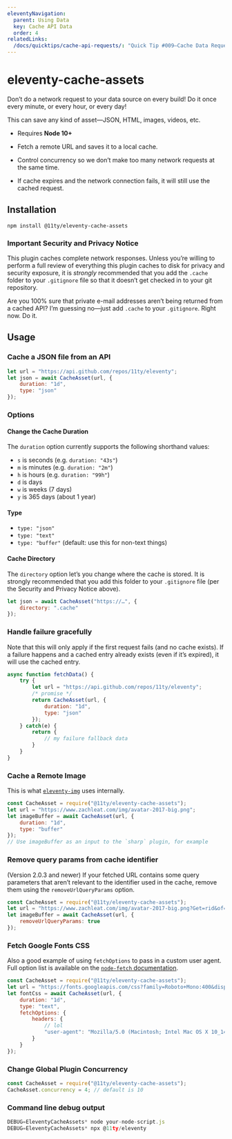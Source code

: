 ```yaml
---
eleventyNavigation:
  parent: Using Data
  key: Cache API Data
  order: 4
relatedLinks:
  /docs/quicktips/cache-api-requests/: "Quick Tip #009—Cache Data Requests"
---
```

# eleventy-cache-assets

Don’t do a network request to your data source on every build! Do it once every minute, or every hour, or every day!

This can save any kind of asset—JSON, HTML, images, videos, etc.

* Requires **Node 10+**

* Fetch a remote URL and saves it to a local cache.
* Control concurrency so we don’t make too many network requests at the same time.
* If cache expires and the network connection fails, it will still use the cached request.

## Installation

```
npm install @11ty/eleventy-cache-assets
```

### Important Security and Privacy Notice

This plugin caches complete network responses. Unless you’re willing to perform a full review of everything this plugin caches to disk for privacy and security exposure, it is _strongly_ recommended that you add the `.cache` folder to your `.gitignore` file so that it doesn’t get checked in to your git repository.

Are you 100% sure that private e-mail addresses aren’t being returned from a cached API? I’m guessing no—just add `.cache` to your `.gitignore`. Right now. Do it.

## Usage

### Cache a JSON file from an API

```js
let url = "https://api.github.com/repos/11ty/eleventy";
let json = await CacheAsset(url, {
	duration: "1d",
	type: "json"
});
```

### Options

#### Change the Cache Duration

The `duration` option currently supports the following shorthand values:

* `s` is seconds (e.g. `duration: "43s"`)
* `m` is minutes (e.g. `duration: "2m"`)
* `h` is hours (e.g. `duration: "99h"`)
* `d` is days
* `w` is weeks (7 days)
* `y` is 365 days (about 1 year)

#### Type

* `type: "json"`
* `type: "text"`
* `type: "buffer"` (default: use this for non-text things)

#### Cache Directory

The `directory` option let’s you change where the cache is stored. It is strongly recommended that you add this folder to your `.gitignore` file (per the Security and Privacy Notice above).

```js
let json = await CacheAsset("https://…", {
	directory: ".cache"
});
```


### Handle failure gracefully

Note that this will only apply if the first request fails (and no cache exists). If a failure happens and a cached entry already exists (even if it’s expired), it will use the cached entry.

```js
async function fetchData() {
	try {
		let url = "https://api.github.com/repos/11ty/eleventy";
		/* promise */
		return CacheAsset(url, {
			duration: "1d",
			type: "json"
		});
	} catch(e) {
		return {
			// my failure fallback data
		}
	}
}
```

### Cache a Remote Image

This is what [`eleventy-img`](https://github.com/11ty/eleventy-img/) uses internally.

```js
const CacheAsset = require("@11ty/eleventy-cache-assets");
let url = "https://www.zachleat.com/img/avatar-2017-big.png";
let imageBuffer = await CacheAsset(url, {
	duration: "1d",
	type: "buffer"
});
// Use imageBuffer as an input to the `sharp` plugin, for example
```

### Remove query params from cache identifier

(Version 2.0.3 and newer) If your fetched URL contains some query parameters that aren’t relevant to the identifier used in the cache, remove them using the `removeUrlQueryParams` option.

```js
const CacheAsset = require("@11ty/eleventy-cache-assets");
let url = "https://www.zachleat.com/img/avatar-2017-big.png?Get=rid&of=these";
let imageBuffer = await CacheAsset(url, {
	removeUrlQueryParams: true
});
```

### Fetch Google Fonts CSS

Also a good example of using `fetchOptions` to pass in a custom user agent. Full option list is available on the [`node-fetch` documentation](https://www.npmjs.com/package/node-fetch#options).

```js
const CacheAsset = require("@11ty/eleventy-cache-assets");
let url = "https://fonts.googleapis.com/css?family=Roboto+Mono:400&display=swap";
let fontCss = await CacheAsset(url, {
	duration: "1d",
	type: "text",
	fetchOptions: {
		headers: {
			// lol
			"user-agent": "Mozilla/5.0 (Macintosh; Intel Mac OS X 10_14_5) AppleWebKit/537.36 (KHTML, like Gecko) Chrome/74.0.3729.169 Safari/537.36"
		}
	}
});
```

### Change Global Plugin Concurrency

```js
const CacheAsset = require("@11ty/eleventy-cache-assets");
CacheAsset.concurrency = 4; // default is 10
```

### Command line debug output

```js
DEBUG=EleventyCacheAssets* node your-node-script.js
DEBUG=EleventyCacheAssets* npx @11ty/eleventy
```